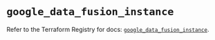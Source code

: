 # `google_data_fusion_instance`

Refer to the Terraform Registry for docs: [`google_data_fusion_instance`](https://registry.terraform.io/providers/hashicorp/google/6.11.0/docs/resources/data_fusion_instance).
